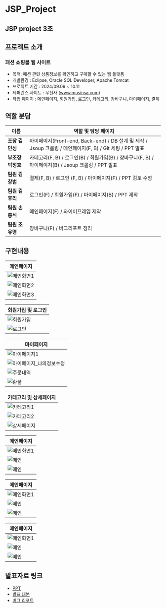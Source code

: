 # JSP_Project
## JSP project 3조
  
## 프로젝트 소개
### 패션 쇼핑몰 웹 사이트
- 목적: 패션 관련 상품정보를 확인하고 구매할 수 있는 웹 플랫폼
- 개발환경 : Eclipse, Oracle SQL Developer, Apache Tomcat
- 프로젝트 기간 : 2024/09.09 ~ 10.11
- 레퍼런스 사이트 : 무신사 (www.musinsa.com)
- 작업 페이지 : 메인페이지, 회원가입, 로그인, 카테고리, 장바구니, 마이페이지, 결제

## 역할 분담
| 이름         | 역할 및 담당 페이지               |
|--------------|-----------------------------------|
| **조장 김민성** | 마이페이지(Front-end, Back-end) / DB 설계 및 제작 / Jsoup 크롤링 / 메인페이지(F, B) / Git 세팅 / PPT 발표              |
| **부조장 박정호**      | 카테고리(F, B) / 로그인(B) / 회원가입(B) / 장바구니(F, B) / 마이페이지(B) / Jsoup 크롤링 / PPT 발표               |
| **팀원 김창범**      | 결제(F, B) / 로그인 (F, B) / 마이페이지(F) / PPT 검토 수정          |
| **팀원 김후리**      | 로그인(F) / 회원가입(F) / 마이페이지(B) / PPT 제작                      |
| **팀원 손홍석**      | 메인페이지(F) / 와이어프레임 제작                        |
| **팀원 조유영**      | 장바구니(F) / 버그리포트 정리                         |

## 구현내용
| 메인페이지         | 
|--------------|
| ![메인화면1](구현결과/메인페이지/메인화면.png)         | 
| ![메인화면2](구현결과/메인페이지/메인화면2.png)      | 
| ![메인화면3](구현결과/메인페이지/메인화면3.png)      | 

| 회원가입 및 로그인         | 
|--------------|
| ![회원가입](구현결과/회원가입로그인/회원가입.png)         | 
| ![로그인](구현결과/회원가입로그인/로그인.png)         | 

| 마이페이지         | 
|--------------|
| ![마이페이지1](구현결과/마이페이지/마이페이지1.png)         | 
| ![마이페이지_나의정보수정](구현결과/마이페이지/마이페이지_나의정보2.png)         | 
| ![주문내역](구현결과/마이페이지/주문내역1.png)         | 
| ![환불](구현결과/마이페이지/환불.png)         | 

| 카테고리 및 상세페이지         | 
|--------------|
| ![카테고리1](구현결과/카테고리/카테고리1.png)         | 
| ![카테고리2](구현결과/카테고리/카테고리2.png)         | 
| ![상세페이지](구현결과/카테고리/상세페이지.png)         | 

| 메인페이지         | 
|--------------|
| ![메인화면1](메인)         | 
| ![메인](메인)         | 
| ![메인](메인)         | 

| 메인페이지         | 
|--------------|
| ![메인화면1](메인)         | 
| ![메인](메인)         | 
| ![메인](메인)         | 

| 메인페이지         | 
|--------------|
| ![메인화면1](메인)         | 
| ![메인](메인)         | 
| ![메인](메인)         | 





## 발표자료 링크
- [PPT](https://docs.google.com/presentation/d/1IGEmHusgiLpn3clZe5-6HE_ZGcPviR37/edit?usp=sharing&ouid=103958824280178808603&rtpof=true&sd=true)
- [발표 대본](https://docs.google.com/document/d/19Gw2rSmGd10lAWRf2lrgyFRLPusIcHUMQusU9WExq74/edit?usp=sharing)
- [버그 리포트](https://docs.google.com/spreadsheets/d/1Wd2aEn0XFTGkbarRR41pWAqGu5akTeFQTQ0lZvBtZZQ/edit?usp=sharing)

